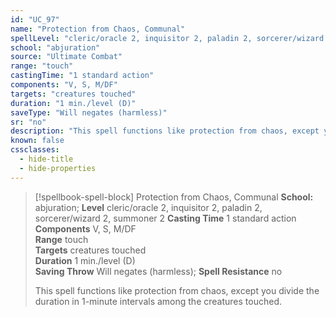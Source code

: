 ```yaml
---
id: "UC_97"
name: "Protection from Chaos, Communal"
spellLevel: "cleric/oracle 2, inquisitor 2, paladin 2, sorcerer/wizard 2, summoner 2"
school: "abjuration"
source: "Ultimate Combat"
range: "touch"
castingTime: "1 standard action"
components: "V, S, M/DF"
targets: "creatures touched"
duration: "1 min./level (D)"
saveType: "Will negates (harmless)"
sr: "no"
description: "This spell functions like protection from chaos, except you divide the duration in 1-minute intervals among the creatures touched."
known: false
cssclasses:
  - hide-title
  - hide-properties
---
```


> [!spellbook-spell-block] Protection from Chaos, Communal
> **School:** abjuration; **Level** cleric/oracle 2, inquisitor 2, paladin 2, sorcerer/wizard 2, summoner 2
> **Casting Time** 1 standard action  
> **Components** V, S, M/DF  
> **Range** touch  
> **Targets** creatures touched  
> **Duration** 1 min./level (D)  
> **Saving Throw** Will negates (harmless); **Spell Resistance** no
> 
> This spell functions like protection from chaos, except you divide the duration in 1-minute intervals among the creatures touched.